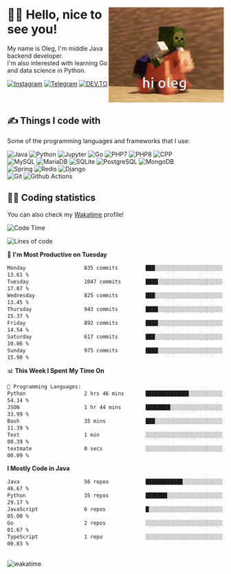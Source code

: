 <div>
   <img align="right" height="221" src="res/hi-oleg.gif" alt="hello, it's me riding on the pig">
   <div>
      <h1>👨‍🌾 Hello, nice to see you!</h1>
      <p>My name is Oleg, I'm middle Java backend developer.<br>I'm also interested with learning Go and data science in Python.</p>
      <div>
         <a href="https://instagram.com/gatetrasher"><img alt="Instagram" src="https://img.shields.io/badge/Instagram-E4405F?&style=for-the-badge&logo=instagram&logoColor=white" ></a>
         <a href="https://t.me/hteppl"><img alt="Telegram" src="https://img.shields.io/badge/Telegram-26A5E4?&style=for-the-badge&logo=telegram&logoColor=white" ></a>
         <a href="https://dev.to/hteppl"><img alt="DEV.TO" src="https://img.shields.io/badge/dev.to-0A0A0A?&style=for-the-badge&logo=devdotto&logoColor=white" ></a>
      </div>
   </div>
</div>
<br>
<br>
<div>
   <h2>✍️ Things I code with</h2>
   <p>Some of the programming languages and frameworks that I use:</p>
   <p>
      <img alt="Java" src="https://img.shields.io/badge/Java-ED8B00?style=flat-square&logo=java&logoColor=white" />
      <img alt="Python" src="https://img.shields.io/badge/Python-3776AB?style=flat-square&logo=python&logoColor=white" />
      <img alt="Jupyter" src="https://img.shields.io/badge/Jupyter-F37626?style=flat-square&logo=jupyter&logoColor=white" />
      <img alt="Go" src="https://img.shields.io/badge/Go-00ADD8?style=flat-square&logo=go&logoColor=white" /> 
      <img alt="PHP7" src="https://img.shields.io/badge/PHP_7-777BB4?style=flat-square&logo=php&logoColor=white" />
      <img alt="PHP8" src="https://img.shields.io/badge/PHP_8-777BB4?style=flat-square&logo=php&logoColor=white" />
      <img alt="CPP" src="https://img.shields.io/badge/C++-00599C?style=flat-square&logo=cplusplus&logoColor=white" />
      <br>
      <img alt="MySQL" src="https://img.shields.io/badge/MySQL-4479A1?style=flat-square&logo=mysql&logoColor=white" />
      <img alt="MariaDB" src="https://img.shields.io/badge/MariaDB-003545?style=flat-square&logo=mariadb&logoColor=white" />
      <img alt="SQLite" src="https://img.shields.io/badge/SQLite-003B57?style=flat-square&logo=sqlite&logoColor=white" />
      <img alt="PostgreSQL" src="https://img.shields.io/badge/PostgreSQL-4169E1?style=flat-square&logo=postgresql&logoColor=white" />
      <img alt="MongoDB" src="https://img.shields.io/badge/MongoDB-47A248?style=flat-square&logo=mongodb&logoColor=white" />
      <br>
      <img alt="Spring" src="https://img.shields.io/badge/Spring-6DB33F?style=flat-square&logo=spring&logoColor=white" />
      <img alt="Redis" src="https://img.shields.io/badge/Redis-DC382D?style=flat-square&logo=redis&logoColor=white" />
      <img alt="Django" src="https://img.shields.io/badge/Django-092E20?style=flat-square&logo=django&logoColor=white" />
      <br>
      <img alt="Git" src="https://img.shields.io/badge/Git-F05032?style=flat-square&logo=git&logoColor=white" />
      <img alt="Github Actions" src="https://img.shields.io/badge/Github_Actions-2088FF?style=flat-square&logo=github-actions&logoColor=white" />
   </p>
</div>
<div>
   <h2>👨‍💻 Coding statistics</h2>
   <p>You can also check my <a href="https://wakatime.com/@hteppl">Wakatime</a> profile!</p>

   <!--START_SECTION:waka-->
![Code Time](http://img.shields.io/badge/Code%20Time-2%2C491%20hrs%2026%20mins-blue)

![Lines of code](https://img.shields.io/badge/From%20Hello%20World%20I%27ve%20Written-1.9%20million%20lines%20of%20code-blue)

📅 **I'm Most Productive on Tuesday** 

```text
Monday                   835 commits         ███░░░░░░░░░░░░░░░░░░░░░░   13.61 % 
Tuesday                  1047 commits        ████░░░░░░░░░░░░░░░░░░░░░   17.07 % 
Wednesday                825 commits         ███░░░░░░░░░░░░░░░░░░░░░░   13.45 % 
Thursday                 943 commits         ████░░░░░░░░░░░░░░░░░░░░░   15.37 % 
Friday                   892 commits         ████░░░░░░░░░░░░░░░░░░░░░   14.54 % 
Saturday                 617 commits         ███░░░░░░░░░░░░░░░░░░░░░░   10.06 % 
Sunday                   975 commits         ████░░░░░░░░░░░░░░░░░░░░░   15.90 % 
```


📊 **This Week I Spent My Time On** 

```text
💬 Programming Languages: 
Python                   2 hrs 46 mins       ██████████████░░░░░░░░░░░   54.14 % 
JSON                     1 hr 44 mins        ████████░░░░░░░░░░░░░░░░░   33.99 % 
Bash                     35 mins             ███░░░░░░░░░░░░░░░░░░░░░░   11.39 % 
Text                     1 min               ░░░░░░░░░░░░░░░░░░░░░░░░░   00.39 % 
textmate                 0 secs              ░░░░░░░░░░░░░░░░░░░░░░░░░   00.09 % 
```

**I Mostly Code in Java** 

```text
Java                     56 repos            ████████████░░░░░░░░░░░░░   46.67 % 
Python                   35 repos            ███████░░░░░░░░░░░░░░░░░░   29.17 % 
JavaScript               6 repos             █░░░░░░░░░░░░░░░░░░░░░░░░   05.00 % 
Go                       2 repos             ░░░░░░░░░░░░░░░░░░░░░░░░░   01.67 % 
TypeScript               1 repo              ░░░░░░░░░░░░░░░░░░░░░░░░░   00.83 % 
```




<!--END_SECTION:waka-->
</div>
<br>
<img src="https://wakatime.com/share/@hteppl/18a68a4e-e1fb-41eb-b9f2-e999d76b9bac.svg" alt="wakatime">
